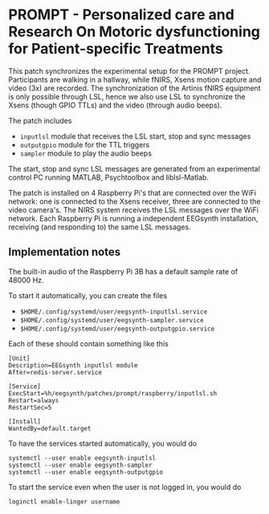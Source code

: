 # PROMPT - Personalized care and Research On Motoric dysfunctioning for Patient-specific Treatments

This patch synchronizes the experimental setup for the PROMPT project. Participants are walking in a hallway, while fNIRS, Xsens motion capture and video (3x) are recorded. The synchronization of the Artinis fNIRS equipment is only possible through LSL, hence we also use LSL to synchronize the Xsens (though GPIO TTLs) and the video (through audio beeps).

The patch includes
- `inputlsl` module that receives the LSL start, stop and sync messages
- `outputgpio` module for the TTL triggers
- `sampler` module to play the audio beeps

The start, stop and sync LSL messages are generated from an experimental control PC running MATLAB, Psychtoolbox and liblsl-Matlab.

The patch is installed on 4 Raspberry Pi's that are connected over the WiFi network: one is connected to the Xsens receiver, three are connected to the video camera's. The NIRS system receives the LSL messages over the WiFi network. Each Raspberry Pi is running a independent EEGsynth installation, receiving (and responding to) the same LSL messages.

## Implementation notes

The built-in audio of the Raspberry Pi 3B has a default sample rate of 48000 Hz.

To start it automatically, you can create the files

- `$HOME/.config/systemd/user/eegsynth-inputlsl.service`
- `$HOME/.config/systemd/user/eegsynth-sampler.service`
- `$HOME/.config/systemd/user/eegsynth-outputgpio.service`

Each of these should contain something like this 

```
[Unit]
Description=EEGsynth inputlsl module
After=redis-server.service

[Service]
ExecStart=%h/eegsynth/patches/prompt/raspberry/inputlsl.sh
Restart=always
RestartSec=5

[Install]
WantedBy=default.target
```

To have the services started automatically, you would do

    systemctl --user enable eegsynth-inputlsl
    systemctl --user enable eegsynth-sampler
    systemctl --user enable eegsynth-outputgpio

To start the service even when the user is not logged in, you would do

    loginctl enable-linger username

